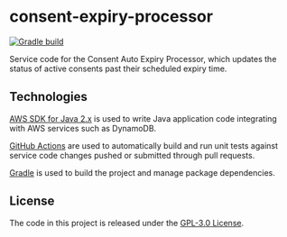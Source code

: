 # consent-expiry-processor

[![Gradle build](https://github.com/Consent-Management-Platform/consent-expiry-processor/actions/workflows/test.yml/badge.svg)](https://github.com/Consent-Management-Platform/consent-expiry-processor/actions/workflows/test.yml)

Service code for the Consent Auto Expiry Processor, which updates the status of active consents past their scheduled expiry time.

## Technologies
[AWS SDK for Java 2.x](https://docs.aws.amazon.com/sdk-for-java/latest/developer-guide) is used to write Java application code integrating with AWS services such as DynamoDB.

[GitHub Actions](https://docs.github.com/en/actions) are used to automatically build and run unit tests against service code changes pushed or submitted through pull requests.

[Gradle](https://docs.gradle.org) is used to build the project and manage package dependencies.

## License
The code in this project is released under the [GPL-3.0 License](LICENSE).
